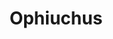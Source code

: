 ---
layout: smileys&emotion
title: Ophiuchus
emoji: ophiuchus
permalink: ⛎.html
image: assets/img/3moji/ophiuchus.png
---